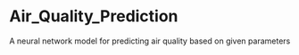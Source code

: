 # Air_Quality_Prediction
A neural network model for predicting air quality based on given parameters

